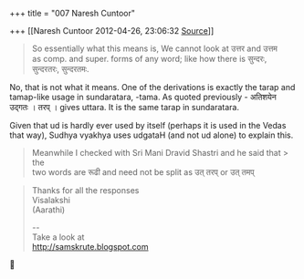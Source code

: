 +++
title = "007 Naresh Cuntoor"

+++
[[Naresh Cuntoor	2012-04-26, 23:06:32 [Source](https://groups.google.com/g/samskrita/c/FD0j7meEi7k)]]



> So essentially what this means is, We cannot look at उत्तर and उत्तम  
> as comp. and super. forms of any word; like how there is सुन्दरः,  
> सुन्दरतरः, सुन्दरतमः.  
>   

  
No, that is not what it means. One of the derivations is exactly the tarap and tamap-like usage in sundaratara, -tama. As quoted previously - अतिशयेन उद्गतः । तरप् । gives uttara. It is the same tarap in sundaratara.  
  
Given that ud is hardly ever used by itself (perhaps it is used in the Vedas that way), Sudhya vyakhya uses udgataH (and not ud alone) to explain this.  
  


> Meanwhile I checked with Sri Mani Dravid Shastri and he said that > the  
> two words are रूढी and need not be split as उत् तरप् or उत् तमप्  
> 

> Thanks for all the responses  
> Visalakshi  
> (Aarathi)  
>   
>   
> --  
> Take a look at  
> <http://samskrute.blogspot.com>  



